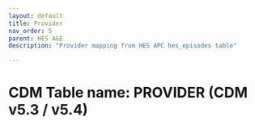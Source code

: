 ```yaml
---
layout: default
title: Provider
nav_order: 5
parent: HES A&E
description: "Provider mapping from HES APC hes_episodes table"

---
```


# CDM Table name: PROVIDER (CDM v5.3 / v5.4)

